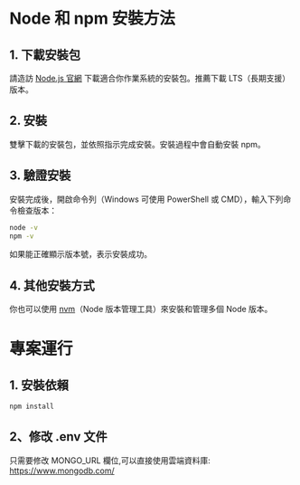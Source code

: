 # Node 和 npm 安裝方法

## 1. 下載安裝包

請造訪 [Node.js 官網](https://nodejs.org/) 下載適合你作業系統的安裝包。推薦下載 LTS（長期支援）版本。

## 2. 安裝

雙擊下載的安裝包，並依照指示完成安裝。安裝過程中會自動安裝 npm。

## 3. 驗證安裝

安裝完成後，開啟命令列（Windows 可使用 PowerShell 或 CMD），輸入下列命令檢查版本：

```sh
node -v
npm -v
```

如果能正確顯示版本號，表示安裝成功。

## 4. 其他安裝方式

你也可以使用 [nvm](https://github.com/coreybutler/nvm-windows)（Node 版本管理工具）來安裝和管理多個 Node 版本。

# 專案運行

## 1. 安裝依賴

```sh
npm install
```

## 2、修改 .env 文件

只需要修改 MONGO_URL 欄位,可以直接使用雲端資料庫: https://www.mongodb.com/